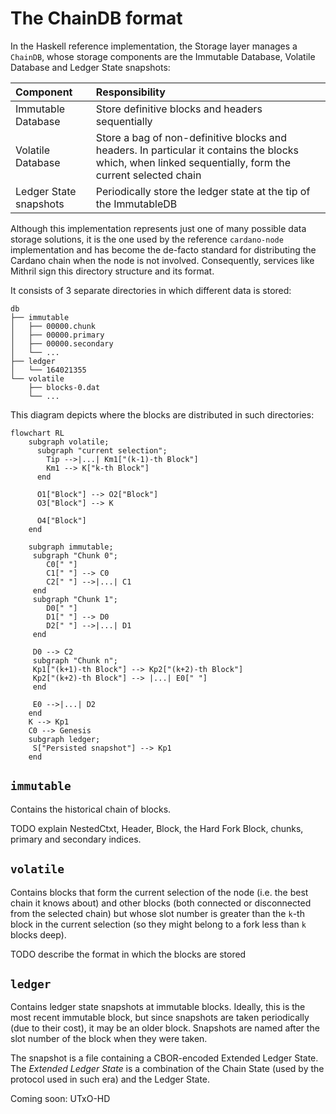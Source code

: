 # The ChainDB format

In the Haskell reference implementation, the Storage layer manages a `ChainDB`,
whose storage components are the Immutable Database, Volatile Database and
Ledger State snapshots:

| Component              | Responsibility                                                                                                                                          |
|:-----------------------|:--------------------------------------------------------------------------------------------------------------------------------------------------------|
| Immutable Database     | Store definitive blocks and headers sequentially                                                                                                        |
| Volatile Database      | Store a bag of non-definitive blocks and headers. In particular it contains the blocks which, when linked sequentially, form the current selected chain |
| Ledger State snapshots | Periodically store the ledger state at the tip of the ImmutableDB                                                                                       |

Although this implementation represents just one of many possible data storage
solutions, it is the one used by the reference `cardano-node` implementation and
has become the de-facto standard for distributing the Cardano chain when the
node is not involved. Consequently, services like Mithril sign this directory
structure and its format.

It consists of 3 separate directories in which different data is stored:

```
db
├── immutable
│   ├── 00000.chunk
│   ├── 00000.primary
│   ├── 00000.secondary
│   └── ...
├── ledger
│   └── 164021355
└── volatile
    ├── blocks-0.dat
    └── ...
```

This diagram depicts where the blocks are distributed in such directories:

```mermaid
flowchart RL
    subgraph volatile;
      subgraph "current selection";
        Tip -->|...| Km1["(k-1)-th Block"]
        Km1 --> K["k-th Block"]
      end

      O1["Block"] --> O2["Block"]
      O3["Block"] --> K

      O4["Block"]
    end

    subgraph immutable;
     subgraph "Chunk 0";
        C0[" "]
        C1[" "] --> C0
        C2[" "] -->|...| C1
     end
     subgraph "Chunk 1";
        D0[" "]
        D1[" "] --> D0
        D2[" "] -->|...| D1
     end

     D0 --> C2
     subgraph "Chunk n";
     Kp1["(k+1)-th Block"] --> Kp2["(k+2)-th Block"]
     Kp2["(k+2)-th Block"] --> |...| E0[" "]
     end

     E0 -->|...| D2
    end
    K --> Kp1
    C0 --> Genesis
    subgraph ledger;
     S["Persisted snapshot"] --> Kp1
    end
```

## `immutable`

Contains the historical chain of blocks.

TODO explain NestedCtxt, Header, Block, the Hard Fork Block, chunks, primary and secondary indices.

## `volatile`

Contains blocks that form the current selection of the node (i.e. the best chain
it knows about) and other blocks (both connected or disconnected from the
selected chain) but whose slot number is greater than the `k`-th block in the
current selection (so they might belong to a fork less than `k` blocks deep).

TODO describe the format in which the blocks are stored

## `ledger`

Contains ledger state snapshots at immutable blocks. Ideally, this is the most
recent immutable block, but since snapshots are taken periodically (due to their
cost), it may be an older block. Snapshots are named after the slot number of
the block when they were taken.

The snapshot is a file containing a CBOR-encoded Extended Ledger State. The
_Extended Ledger State_ is a combination of the Chain State (used by the
protocol used in such era) and the Ledger State.

Coming soon: UTxO-HD
